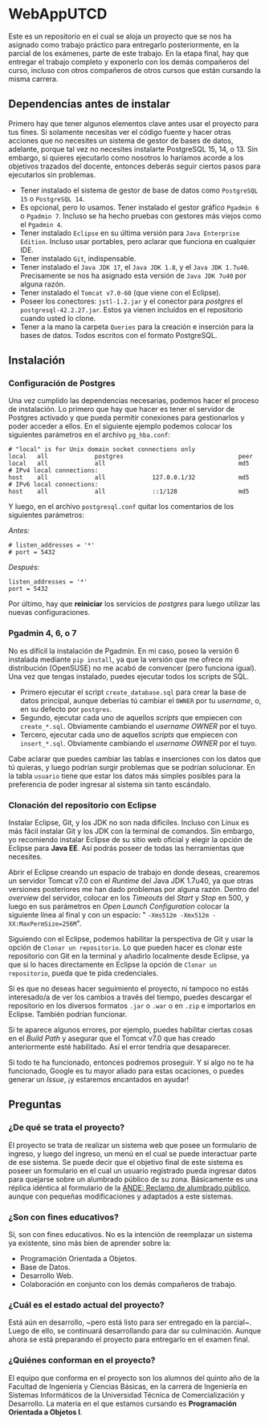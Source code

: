 # WebAppUTCD

Este es un repositorio en el cual se aloja un proyecto que se nos ha asignado como trabajo práctico para entregarlo posteriormente, en la parcial de los exámenes, parte de este trabajo. En la etapa final, hay que entregar el trabajo completo y exponerlo con los demás compañeros del curso, incluso con otros compañeros de otros cursos que están cursando la misma carrera.

## Dependencias antes de instalar

Primero hay que tener algunos elementos clave antes usar el proyecto para tus fines. Si solamente necesitas ver el código fuente y hacer otras acciones que no necesites un sistema de gestor de bases de datos, adelante, porque tal vez no necesites instalarte PostgreSQL 15, 14, o 13. Sin embargo, si quieres ejecutarlo como nosotros lo haríamos acorde a los objetivos trazados del docente, entonces deberás seguir ciertos pasos para ejecutarlos sin problemas.

- Tener instalado el sistema de gestor de base de datos como `PostgreSQL 15` o `PostgreSQL 14`.
- Es opcional, pero lo usamos. Tener instalado el gestor gráfico `Pgadmin 6` o `Pgadmin 7`. Incluso se ha hecho pruebas con gestores más viejos como el `Pgadmin 4`.
- Tener instalado `Eclipse` en su última versión para `Java Enterprise Edition`. Incluso usar portables, pero aclarar que funciona en cualquier IDE.
- Tener instalado `Git`, indispensable.
- Tener instalado el `Java JDK 17`, el `Java JDK 1.8`, y el `Java JDK 1.7u40`. Precisamente se nos ha asignado esta versión de `Java JDK 7u40` por alguna razón.
- Tener instalado el `Tomcat v7.0-60` (que viene con el Eclipse).
- Poseer los conectores: `jstl-1.2.jar` y el conector para *postgres* el `postgresql-42.2.27.jar`. Estos ya vienen incluídos en el repositorio cuando usted lo clone.
- Tener a la mano la carpeta `Queries` para la creación e inserción para la bases de datos. Todos escritos con el formato PostgreSQL.

## Instalación

### Configuración de Postgres

Una vez cumplido las dependencias necesarias, podemos hacer el proceso de instalación. Lo primero que hay que hacer es tener el servidor de Postgres activado y que pueda permitir conexiones para gestionarlos y poder acceder a ellos. En el siguiente ejemplo podemos colocar los siguientes parámetros en el archivo `pg_hba.conf`:

```
# "local" is for Unix domain socket connections only
local   all             postgres                                peer
local   all             all                                     md5
# IPv4 local connections:
host    all             all             127.0.0.1/32            md5
# IPv6 local connections:
host    all             all             ::1/128                 md5
```

Y luego, en el archivo `postgresql.conf` quitar los comentarios de los siguientes parámetros:

*Antes:* 

```
# listen_addresses = '*'
# port = 5432
```

*Después:* 

```
listen_addresses = '*'
port = 5432
```

Por último, hay que **reiniciar** los servicios de *postgres* para luego utilizar las nuevas configuraciones.

### Pgadmin 4, 6, o 7

No es difícil la instalación de Pgadmin. En mi caso, poseo la versión 6 instalada mediante `pip install`, ya que la versión que me ofrece mi distribución (OpenSUSE) no me acabó de convencer (pero funciona igual). Una vez que tengas instalado, puedes ejecutar todos los scripts de SQL.

- Primero ejecutar el script `create_database.sql` para crear la base de datos principal, aunque deberías tú cambiar el `OWNER` por tu *username*, o, en su defecto por `postgres`.
- Segundo, ejecutar cada uno de aquellos *scripts* que empiecen con `create_*.sql`. Obviamente cambiando el *username OWNER* por el tuyo.
- Tercero, ejecutar cada uno de aquellos *scripts* que empiecen con `insert_*.sql`. Obviamente cambiando el *username OWNER* por el tuyo.

Cabe aclarar que puedes cambiar las tablas e inserciones con los datos que tú quieras, y luego podrían surgir problemas que se podrían solucionar.
En la tabla `usuario` tiene que estar los datos más simples posibles para la preferencia de poder ingresar al sistema sin tanto escándalo.


### Clonación del repositorio con Eclipse

Instalar Eclipse, Git, y los JDK no son nada difíciles. Incluso con Linux es más fácil instalar Git y los JDK con la terminal de comandos. Sin embargo, yo recomiendo instalar Eclipse de su sitio web oficial y elegir la opción de Eclipse para **Java EE**. Así podrás poseer de todas las herramientas que necesites.

Abrir el Eclipse creando un espacio de trabajo en donde deseas, crearemos un servidor Tomcat v7.0 con el *Runtime* del Java JDK 1.7u40, ya que otras versiones posteriores me han dado problemas por alguna razón. Dentro del *overview* del servidor, colocar en los *Timeouts* del *Start* y *Stop* en 500, y luego en sus parámetros en *Open Launch Configuration* colocar la siguiente línea al final y con un espacio: " `-Xms512m -Xmx512m -XX:MaxPermSize=256M`".

Siguiendo con el Eclipse, podemos habilitar la perspectiva de Git y usar la opción de `Clonar un repositorio`. Lo que pueden hacer es clonar este repositorio con Git en la terminal y añadirlo localmente desde Eclipse, ya que si lo haces directamente en Eclipse la opción de `Clonar un repositorio`, pueda que te pida credenciales.

Si es que no deseas hacer seguimiento el proyecto, ni tampoco no estás interesado/a de ver los cambios a través del tiempo, puedes descargar el repositorio en los diversos formatos `.jar` o `.war` o en `.zip` e importarlos en Eclipse. También podrían funcionar.

Si te aparece algunos errores, por ejemplo, puedes habilitar ciertas cosas en el *Build Path* y asegurar que el Tomcat v7.0 que has creado anteriormente esté habilitado. Así el error tendría que desaparecer.

Si todo te ha funcionado, entonces podremos proseguir. Y si algo no te ha funcionado, Google es tu mayor aliado para estas ocaciones, o puedes generar un *Issue*, ¡y estaremos encantados en ayudar!
## Preguntas
### ¿De qué se trata el proyecto?

El proyecto se trata de realizar un sistema web que posee un formulario de ingreso, y luego del ingreso, un menú en el cual se puede interactuar parte de ese sistema. Se puede decir que el objetivo final de este sistema es poseer un formulario en el cual un usuario registrado pueda ingresar datos para quejarse sobre un alumbrado público de su zona. Básicamente es una réplica idéntica al formulario de la [ANDE: Reclamo de alumbrado público](https://www.ande.gov.py/servicios/), aunque con pequeñas modificaciones y adaptados a este sistemas.

### ¿Son con fines educativos?

Sí, son con fines educativos. No es la intención de reemplazar un sistema ya existente, sino más bien de aprender sobre la:
- Programación Orientada a Objetos.
- Base de Datos.
- Desarrollo Web.
- Colaboración en conjunto con los demás compañeros de trabajo.

### ¿Cuál es el estado actual del proyecto?

Está aún en desarrollo, ~pero está listo para ser entregado en la parcial~. Luego de ello, se continuará desarrollando para dar su culminación. Aunque ahora se está preparando el proyecto para entregarlo en el examen final.

### ¿Quiénes conforman en el proyecto?

El equipo que conforma en el proyecto son los alumnos del quinto año de la Facultad de Ingeniería y Ciencias Básicas, en la carrera de Ingeniería en Sistemas Informáticos de la Universidad Técnica de Comercialización y Desarrollo. La materia en el que estamos cursando es **Programación Orientada a Objetos I**.